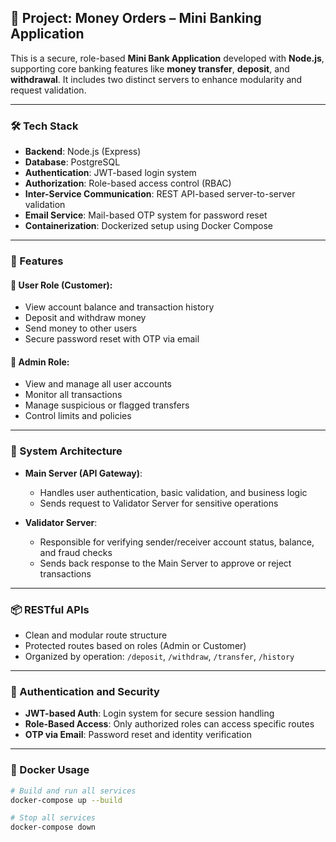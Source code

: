 ## 💸 Project: Money Orders – Mini Banking Application

This is a secure, role-based **Mini Bank Application** developed with **Node.js**, supporting core banking features like **money transfer**, **deposit**, and **withdrawal**. It includes two distinct servers to enhance modularity and request validation.

---

### 🛠 Tech Stack

- **Backend**: Node.js (Express)
- **Database**: PostgreSQL
- **Authentication**: JWT-based login system
- **Authorization**: Role-based access control (RBAC)
- **Inter-Service Communication**: REST API-based server-to-server validation
- **Email Service**: Mail-based OTP system for password reset
- **Containerization**: Dockerized setup using Docker Compose

---

### 🔐 Features

#### 🔹 User Role (Customer):
- View account balance and transaction history
- Deposit and withdraw money
- Send money to other users
- Secure password reset with OTP via email

#### 🔹 Admin Role:
- View and manage all user accounts
- Monitor all transactions
- Manage suspicious or flagged transfers
- Control limits and policies

---

### 🧱 System Architecture

- **Main Server (API Gateway)**:
  - Handles user authentication, basic validation, and business logic
  - Sends request to Validator Server for sensitive operations

- **Validator Server**:
  - Responsible for verifying sender/receiver account status, balance, and fraud checks
  - Sends back response to the Main Server to approve or reject transactions

---

### 📦 RESTful APIs

- Clean and modular route structure
- Protected routes based on roles (Admin or Customer)
- Organized by operation: `/deposit`, `/withdraw`, `/transfer`, `/history`

---

### 📧 Authentication and Security

- **JWT-based Auth**: Login system for secure session handling
- **Role-Based Access**: Only authorized roles can access specific routes
- **OTP via Email**: Password reset and identity verification

---

### 🐳 Docker Usage

```bash
# Build and run all services
docker-compose up --build

# Stop all services
docker-compose down
